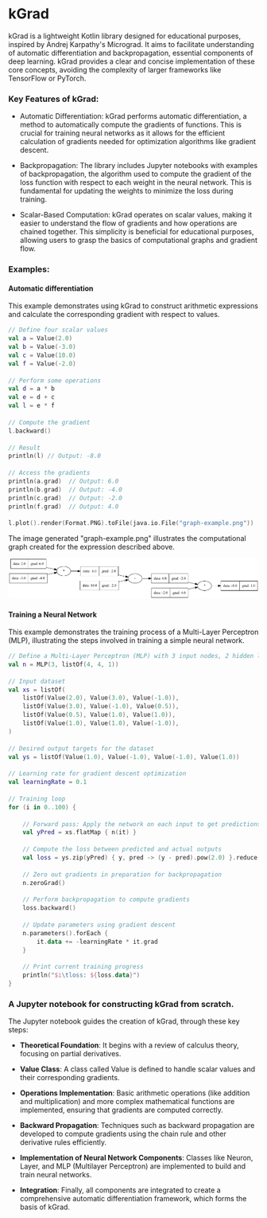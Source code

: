 # kGrad

kGrad is a lightweight Kotlin library designed for educational purposes, inspired by Andrej Karpathy's Micrograd. It aims to facilitate understanding of automatic differentiation and backpropagation, essential components of deep learning. kGrad provides a clear and concise implementation of these core concepts, avoiding the complexity of larger frameworks like TensorFlow or PyTorch.

### Key Features of kGrad:

- Automatic Differentiation: kGrad performs automatic differentiation, a method to automatically compute the gradients of functions. This is crucial for training neural networks as it allows for the efficient calculation of gradients needed for optimization algorithms like gradient descent.

- Backpropagation: The library includes Jupyter notebooks with examples of backpropagation, the algorithm used to compute the gradient of the loss function with respect to each weight in the neural network. This is fundamental for updating the weights to minimize the loss during training.

- Scalar-Based Computation: kGrad operates on scalar values, making it easier to understand the flow of gradients and how operations are chained together. This simplicity is beneficial for educational purposes, allowing users to grasp the basics of computational graphs and gradient flow.

### Examples:

#### Automatic differentiation

This example demonstrates using kGrad to construct arithmetic expressions and calculate the corresponding gradient with respect to values.

```kotlin
// Define four scalar values
val a = Value(2.0)
val b = Value(-3.0)
val c = Value(10.0)
val f = Value(-2.0)

// Perform some operations
val d = a * b
val e = d + c
val l = e * f

// Compute the gradient
l.backward()

// Result
println(l) // Output: -8.0

// Access the gradients
println(a.grad)  // Output: 6.0
println(b.grad)  // Output: -4.0
println(c.grad)  // Output: -2.0
println(f.grad)  // Output: 4.0

l.plot().render(Format.PNG).toFile(java.io.File("graph-example.png"))

```
The image generated "graph-example.png" illustrates the computational graph created for the expression described above.

![alt text](https://github.com/bushjavier/kGrad/blob/main/graph-example.png?raw=true)

#### Training a Neural Network

This example demonstrates the training process of a Multi-Layer Perceptron (MLP), illustrating the steps involved in training a simple neural network.

```kotlin
// Define a Multi-Layer Perceptron (MLP) with 3 input nodes, 2 hidden layers with 4 nodes each, and 1 output node.
val n = MLP(3, listOf(4, 4, 1))

// Input dataset
val xs = listOf(
    listOf(Value(2.0), Value(3.0), Value(-1.0)),
    listOf(Value(3.0), Value(-1.0), Value(0.5)),
    listOf(Value(0.5), Value(1.0), Value(1.0)),
    listOf(Value(1.0), Value(1.0), Value(-1.0)),
)

// Desired output targets for the dataset
val ys = listOf(Value(1.0), Value(-1.0), Value(-1.0), Value(1.0))

// Learning rate for gradient descent optimization
val learningRate = 0.1

// Training loop
for (i in 0..100) {

    // Forward pass: Apply the network on each input to get predictions
    val yPred = xs.flatMap { n(it) }

    // Compute the loss between predicted and actual outputs
    val loss = ys.zip(yPred) { y, pred -> (y - pred).pow(2.0) }.reduce { a, b -> a + b }

    // Zero out gradients in preparation for backpropagation
    n.zeroGrad()

    // Perform backpropagation to compute gradients
    loss.backward()

    // Update parameters using gradient descent
    n.parameters().forEach {
        it.data += -learningRate * it.grad
    }

    // Print current training progress
    println("$i\tloss: ${loss.data}")
}
```

### A Jupyter notebook for constructing kGrad from scratch.

The Jupyter notebook guides the creation of kGrad, through these key steps:

- **Theoretical Foundation**: It begins with a review of calculus theory, focusing on partial derivatives.

- **Value Class**: A class called Value is defined to handle scalar values and their corresponding gradients.

- **Operations Implementation**: Basic arithmetic operations (like addition and multiplication) and more complex mathematical functions are implemented, ensuring that gradients are computed correctly.

- **Backward Propagation**: Techniques such as backward propagation are developed to compute gradients using the chain rule and other derivative rules efficiently.

- **Implementation of Neural Network Components**: Classes like Neuron, Layer, and MLP (Multilayer Perceptron) are implemented to build and train neural networks.

- **Integration**: Finally, all components are integrated to create a comprehensive automatic differentiation framework, which forms the basis of kGrad.
